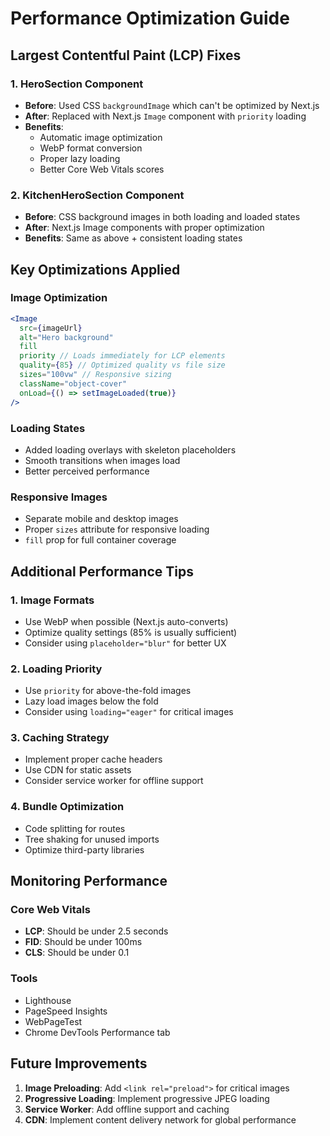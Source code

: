 # Performance Optimization Guide

## Largest Contentful Paint (LCP) Fixes

### 1. HeroSection Component

- **Before**: Used CSS `backgroundImage` which can't be optimized by Next.js
- **After**: Replaced with Next.js `Image` component with `priority` loading
- **Benefits**:
  - Automatic image optimization
  - WebP format conversion
  - Proper lazy loading
  - Better Core Web Vitals scores

### 2. KitchenHeroSection Component

- **Before**: CSS background images in both loading and loaded states
- **After**: Next.js Image components with proper optimization
- **Benefits**: Same as above + consistent loading states

## Key Optimizations Applied

### Image Optimization

```jsx
<Image
  src={imageUrl}
  alt="Hero background"
  fill
  priority // Loads immediately for LCP elements
  quality={85} // Optimized quality vs file size
  sizes="100vw" // Responsive sizing
  className="object-cover"
  onLoad={() => setImageLoaded(true)}
/>
```

### Loading States

- Added loading overlays with skeleton placeholders
- Smooth transitions when images load
- Better perceived performance

### Responsive Images

- Separate mobile and desktop images
- Proper `sizes` attribute for responsive loading
- `fill` prop for full container coverage

## Additional Performance Tips

### 1. Image Formats

- Use WebP when possible (Next.js auto-converts)
- Optimize quality settings (85% is usually sufficient)
- Consider using `placeholder="blur"` for better UX

### 2. Loading Priority

- Use `priority` for above-the-fold images
- Lazy load images below the fold
- Consider using `loading="eager"` for critical images

### 3. Caching Strategy

- Implement proper cache headers
- Use CDN for static assets
- Consider service worker for offline support

### 4. Bundle Optimization

- Code splitting for routes
- Tree shaking for unused imports
- Optimize third-party libraries

## Monitoring Performance

### Core Web Vitals

- **LCP**: Should be under 2.5 seconds
- **FID**: Should be under 100ms
- **CLS**: Should be under 0.1

### Tools

- Lighthouse
- PageSpeed Insights
- WebPageTest
- Chrome DevTools Performance tab

## Future Improvements

1. **Image Preloading**: Add `<link rel="preload">` for critical images
2. **Progressive Loading**: Implement progressive JPEG loading
3. **Service Worker**: Add offline support and caching
4. **CDN**: Implement content delivery network for global performance
